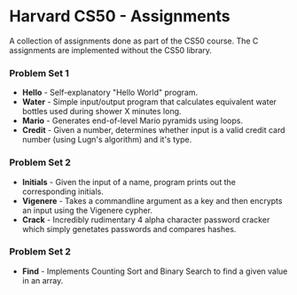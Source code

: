 # Harvard CS50 - Assignments
A collection of assignments done as part of the CS50 course. The C assignments are implemented without the CS50 library.

### Problem Set 1
* **Hello** - Self-explanatory "Hello World" program.
* **Water** - Simple input/output program that calculates equivalent water bottles used during shower X minutes long.
* **Mario** - Generates end-of-level Mario pyramids using loops.
* **Credit** - Given a number, determines whether input is a valid credit card number (using Lugn's algorithm) and it's type.

### Problem Set 2
* **Initials** -  Given the input of a name, program prints out the corresponding initials.
* **Vigenere** - Takes a commandline argument as a key and then encrypts an input using the Vigenere cypher.
* **Crack** - Incredibly rudimentary 4 alpha character password cracker which simply genetates passwords and compares hashes.

### Problem Set 2
* **Find** -  Implements Counting Sort and Binary Search to find a given value in an array.
